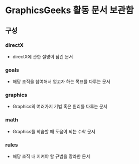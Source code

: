 # GraphicsGeeks 활동 문서 보관함

## 구성

### directX
- directX에 관한 설명이 담긴 문서

### goals
- 해당 조직을 참여해서 얻고자 하는 목표를 다루는 문서


### graphics
- Graphics의 여러가지 기법 혹은 원리를 다루는 문서


### math
- Graphics를 학습할 때 도움이 되는 수학 문서

### rules
- 해당 조직 내 지켜야 할 규범을 망라한 문서